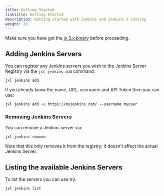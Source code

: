 ```yaml
---
title: Getting Started 
linktitle: Getting Started
description: Getting started with Jenkins and Jenkins X interop
weight: 20
---
```



Make sure you have got the [jx 3.x binary](/docs/v3/guides/jx3/) before proceeding.


## Adding Jenkins Servers

You can register any Jenkins servers you wish to the Jenkins Server Registry via the `jxl jenkins add` command:

```
jxl jenkins add 
```

If you already know the name, URL, username and API Token then you can use:

```
jxl jenkins add -u https://myjenkins.com/ --username myuser
```

### Removing Jenkins Servers

You can remove a Jenkins server via:

``` 
jxl jenkins remove
```

Note that this only removes it from the registry; it doesn't affect the actual Jenkins Server.

## Listing the available Jenkins Servers

To list the servers you can use try:

``` 
jxl jenkins list
```
